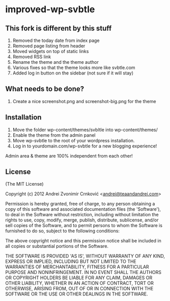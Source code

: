 # improved-wp-svbtle

## This fork is different by this stuff
1. Removed the today date from index page
2. Removed page listing from header
3. Moved widgets on top of static links
4. Removed RSS link
5. Rename the theme and the theme author
6. Various fixes so that the theme looks more like svbtle.com
7. Added log in button on the sidebar (not sure if it will stay)

## What needs to be done?
1. Create a nice screenshot.png and screenshot-big.png for the theme
  
## Installation
1. Move the folder wp-content/themes/svbltle into wp-content/themes/
2. Enable the theme from the admin panel
3. Move wp-svbtle to the root of your wordpress installation.
4. Log in to yourdomain.com/wp-svbtle for a new blogging experience!

Admin area & theme are 100% independent from each other! 

## License 

(The MIT License)

Copyright (c) 2012 Andrei Zvonimir Crnković &lt;andrei@teaandandrei.com&gt;

Permission is hereby granted, free of charge, to any person obtaining
a copy of this software and associated documentation files (the
'Software'), to deal in the Software without restriction, including
without limitation the rights to use, copy, modify, merge, publish,
distribute, sublicense, and/or sell copies of the Software, and to
permit persons to whom the Software is furnished to do so, subject to
the following conditions:

The above copyright notice and this permission notice shall be
included in all copies or substantial portions of the Software.

THE SOFTWARE IS PROVIDED 'AS IS', WITHOUT WARRANTY OF ANY KIND,
EXPRESS OR IMPLIED, INCLUDING BUT NOT LIMITED TO THE WARRANTIES OF
MERCHANTABILITY, FITNESS FOR A PARTICULAR PURPOSE AND NONINFRINGEMENT.
IN NO EVENT SHALL THE AUTHORS OR COPYRIGHT HOLDERS BE LIABLE FOR ANY
CLAIM, DAMAGES OR OTHER LIABILITY, WHETHER IN AN ACTION OF CONTRACT,
TORT OR OTHERWISE, ARISING FROM, OUT OF OR IN CONNECTION WITH THE
SOFTWARE OR THE USE OR OTHER DEALINGS IN THE SOFTWARE.